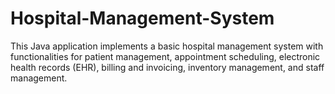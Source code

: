 # Hospital-Management-System
This Java application implements a basic hospital management system with functionalities for patient management, appointment scheduling, electronic health records (EHR), billing and invoicing, inventory management, and staff management.
